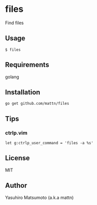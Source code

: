 # files

Find files

## Usage

```
$ files
```

## Requirements

golang

## Installation

```
go get github.com/mattn/files
```

## Tips

### ctrlp.vim

```vim
let g:ctrlp_user_command = 'files -a %s'
```

## License

MIT

## Author

Yasuhiro Matsumoto (a.k.a mattn)
